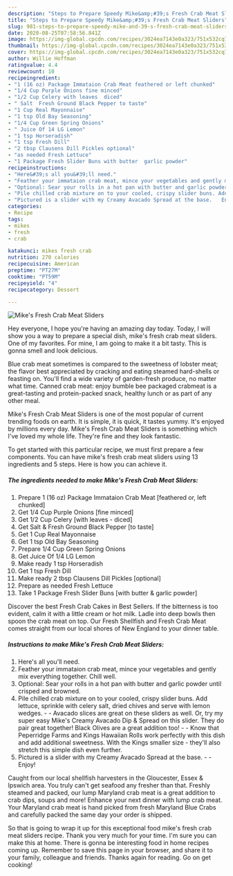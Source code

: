 ```yaml
---
description: "Steps to Prepare Speedy Mike&amp;#39;s Fresh Crab Meat Sliders"
title: "Steps to Prepare Speedy Mike&amp;#39;s Fresh Crab Meat Sliders"
slug: 981-steps-to-prepare-speedy-mike-and-39-s-fresh-crab-meat-sliders
date: 2020-08-25T07:58:56.841Z
image: https://img-global.cpcdn.com/recipes/3024ea7143e0a323/751x532cq70/mikes-fresh-crab-meat-sliders-recipe-main-photo.jpg
thumbnail: https://img-global.cpcdn.com/recipes/3024ea7143e0a323/751x532cq70/mikes-fresh-crab-meat-sliders-recipe-main-photo.jpg
cover: https://img-global.cpcdn.com/recipes/3024ea7143e0a323/751x532cq70/mikes-fresh-crab-meat-sliders-recipe-main-photo.jpg
author: Willie Hoffman
ratingvalue: 4.4
reviewcount: 10
recipeingredient:
- "1 (16 oz) Package Immataion Crab Meat feathered or left chunked"
- "1/4 Cup Purple Onions fine minced"
- "1/2 Cup Celery with leaves  diced"
- " Salt  Fresh Ground Black Pepper to taste"
- "1 Cup Real Mayonnaise"
- "1 tsp Old Bay Seasoning"
- "1/4 Cup Green Spring Onions"
- " Juice Of 14 LG Lemon"
- "1 tsp Horseradish"
- "1 tsp Fresh Dill"
- "2 tbsp Clausens Dill Pickles optional"
- "as needed Fresh Lettuce"
- "1 Package Fresh Slider Buns with butter  garlic powder"
recipeinstructions:
- "Here&#39;s all you&#39;ll need."
- "Feather your immataion crab meat, mince your vegetables and gently mix everything together. Chill well."
- "Optional: Sear your rolls in a hot pan with butter and garlic powder until crisped and browned."
- "Pile chilled crab mixture on to your cooled, crispy slider buns. Add lettuce, sprinkle with celery salt, dried chives and serve with lemon wedges.  Avacado slices are great on these sliders as well. Or, try my super easy Mike&#39;s Creamy Avacado Dip &amp; Spread on this slider. They do pair great together! Black Olives are a great addition too!   Know that Peperridge Farms and Kings Hawaiian Rolls work perfectly with this dish and add additional sweetness. With the Kings smaller size - they&#39;ll also stretch this simple dish even further."
- "Pictured is a slider with my Creamy Avacado Spread at the base.   Enjoy!"
categories:
- Recipe
tags:
- mikes
- fresh
- crab

katakunci: mikes fresh crab 
nutrition: 270 calories
recipecuisine: American
preptime: "PT27M"
cooktime: "PT59M"
recipeyield: "4"
recipecategory: Dessert

---
```



![Mike&#39;s Fresh Crab Meat Sliders](https://img-global.cpcdn.com/recipes/3024ea7143e0a323/751x532cq70/mikes-fresh-crab-meat-sliders-recipe-main-photo.jpg)

Hey everyone, I hope you're having an amazing day today. Today, I will show you a way to prepare a special dish, mike&#39;s fresh crab meat sliders. One of my favorites. For mine, I am going to make it a bit tasty. This is gonna smell and look delicious.

Blue crab meat sometimes is compared to the sweetness of lobster meat; the flavor best appreciated by cracking and eating steamed hard-shells or feasting on. You&#39;ll find a wide variety of garden-fresh produce, no matter what time. Canned crab meat: enjoy bumble bee packaged crabmeat is a great-tasting and protein-packed snack, healthy lunch or as part of any other meal.

Mike&#39;s Fresh Crab Meat Sliders is one of the most popular of current trending foods on earth. It is simple, it is quick, it tastes yummy. It's enjoyed by millions every day. Mike&#39;s Fresh Crab Meat Sliders is something which I've loved my whole life. They're fine and they look fantastic.


To get started with this particular recipe, we must first prepare a few components. You can have mike&#39;s fresh crab meat sliders using 13 ingredients and 5 steps. Here is how you can achieve it.

<!--inarticleads1-->

##### The ingredients needed to make Mike&#39;s Fresh Crab Meat Sliders:

1. Prepare 1 (16 oz) Package Immataion Crab Meat [feathered or, left chunked]
1. Get 1/4 Cup Purple Onions [fine minced]
1. Get 1/2 Cup Celery [with leaves - diced]
1. Get  Salt &amp; Fresh Ground Black Pepper [to taste]
1. Get 1 Cup Real Mayonnaise
1. Get 1 tsp Old Bay Seasoning
1. Prepare 1/4 Cup Green Spring Onions
1. Get  Juice Of 1/4 LG Lemon
1. Make ready 1 tsp Horseradish
1. Get 1 tsp Fresh Dill
1. Make ready 2 tbsp Clausens Dill Pickles [optional]
1. Prepare as needed Fresh Lettuce
1. Take 1 Package Fresh Slider Buns [with butter &amp; garlic powder]


Discover the best Fresh Crab Cakes in Best Sellers. If the bitterness is too evident, calm it with a little cream or hot milk. Ladle into deep bowls then spoon the crab meat on top. Our Fresh Shellfish and Fresh Crab Meat comes straight from our local shores of New England to your dinner table. 

<!--inarticleads2-->

##### Instructions to make Mike&#39;s Fresh Crab Meat Sliders:

1. Here&#39;s all you&#39;ll need.
1. Feather your immataion crab meat, mince your vegetables and gently mix everything together. Chill well.
1. Optional: Sear your rolls in a hot pan with butter and garlic powder until crisped and browned.
1. Pile chilled crab mixture on to your cooled, crispy slider buns. Add lettuce, sprinkle with celery salt, dried chives and serve with lemon wedges. -  - Avacado slices are great on these sliders as well. Or, try my super easy Mike&#39;s Creamy Avacado Dip &amp; Spread on this slider. They do pair great together! Black Olives are a great addition too!  -  - Know that Peperridge Farms and Kings Hawaiian Rolls work perfectly with this dish and add additional sweetness. With the Kings smaller size - they&#39;ll also stretch this simple dish even further.
1. Pictured is a slider with my Creamy Avacado Spread at the base.  -  - Enjoy!


Caught from our local shellfish harvesters in the Gloucester, Essex &amp; Ipswich area. You truly can&#39;t get seafood any fresher than that. Freshly steamed and packed, our lump Maryland crab meat is a great addition to crab dips, soups and more! Enhance your next dinner with lump crab meat. Your Maryland crab meat is hand picked from fresh Maryland Blue Crabs and carefully packed the same day your order is shipped. 

So that is going to wrap it up for this exceptional food mike&#39;s fresh crab meat sliders recipe. Thank you very much for your time. I'm sure you can make this at home. There is gonna be interesting food in home recipes coming up. Remember to save this page in your browser, and share it to your family, colleague and friends. Thanks again for reading. Go on get cooking!
